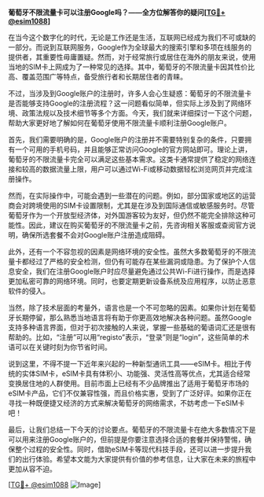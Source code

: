 **葡萄牙不限流量卡可以注册Google吗？——全方位解答你的疑问[[TG💪+ @esim1088](https://t.me/s/esim1088)]**

在当今这个数字化的时代，无论是工作还是生活，互联网已经成为我们不可或缺的一部分。而说到互联网服务，Google作为全球最大的搜索引擎和多项在线服务的提供者，其重要性毋庸置疑。然而，对于经常旅行或居住在海外的朋友来说，使用当地的SIM卡上网成为了一种常见的选择。其中，葡萄牙的不限流量卡因其性价比高、覆盖范围广等特点，备受旅行者和长期居住者的青睐。

不过，当涉及到Google账户的注册时，许多人会心生疑惑：葡萄牙的不限流量卡是否能够支持Google的注册流程？这一问题看似简单，但实际上涉及到了网络环境、政策法规以及技术细节等多个方面。今天，我们就来详细探讨一下这个问题，帮助大家更好地了解如何在葡萄牙使用不限流量卡顺利注册Google账户。

首先，我们需要明确的是，Google账户的注册并不需要特别复杂的条件，只要拥有一个可用的手机号码，并且能够正常访问Google的官方网站即可。理论上讲，葡萄牙的不限流量卡完全可以满足这些基本需求。这类卡通常提供了稳定的网络连接和较高的数据流量上限，用户可以通过Wi-Fi或移动数据轻松浏览网页并完成注册操作。

然而，在实际操作中，可能会遇到一些潜在的问题。例如，部分国家或地区的运营商会对跨境使用的SIM卡设置限制，尤其是在涉及到国际通信或敏感服务时。尽管葡萄牙作为一个开放型经济体，对外国游客较为友好，但仍然不能完全排除这种可能性。因此，建议在购买葡萄牙的不限流量卡之前，先咨询相关客服或查阅官方说明，确保所选套餐不会对Google账户注册造成阻碍。

此外，还有一个不容忽视的因素是网络环境的安全性。虽然大多数葡萄牙的不限流量卡都经过了严格的安全检测，但仍有可能存在某些漏洞或隐患。为了保护个人信息安全，我们在注册Google账户时应尽量避免通过公共Wi-Fi进行操作，而是选择更加私密可靠的网络环境。同时，也要定期更新设备系统及应用程序，以防止恶意软件的侵入。

当然，除了技术层面的考量外，语言也是一个不可忽略的因素。如果你计划在葡萄牙长期停留，那么熟悉当地语言将有助于你更高效地解决各种问题。虽然Google支持多种语言界面，但对于初次接触的人来说，掌握一些基础的葡语词汇还是很有帮助的。比如，“注册”可以用“registo”表示，“登录”则是“login”，这些简单的术语可以在关键时刻为你节省时间。

说到这里，不得不提一下近年来兴起的一种新型通讯工具——eSIM卡。相比于传统的实体SIM卡，eSIM卡具有体积小、功能强、灵活性高等优点，尤其适合经常变换居住地的人群使用。目前市面上已经有不少品牌推出了适用于葡萄牙市场的eSIM卡产品，它们不仅兼容性强，而且价格实惠，受到了广泛好评。如果你正在寻找一种既便捷又经济的方式来解决葡萄牙的网络需求，不妨考虑一下eSIM卡吧！

最后，让我们总结一下今天的讨论要点。葡萄牙的不限流量卡在绝大多数情况下是可以用来注册Google账户的，但前提是你要注意选择合适的套餐并保持警惕，确保整个过程的安全性。同时，借助eSIM卡等现代科技手段，还可以进一步提升我们的出行体验。希望本文能为大家提供有价值的参考信息，让大家在未来的旅程中更加从容不迫。

[[TG💪+ @esim1088](https://t.me/s/esim1088) ![Image](https://i.postimg.cc/4NQfJmqS/Snipaste-2025-05-13-00-14-12.png)]